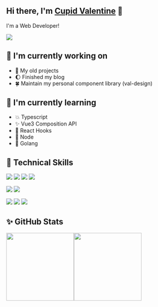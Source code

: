<!-- ### Hi there 👋 -->

<!-- <h3 align="center">

</h3> -->

<!-- <h2 align="center">
I'm a Web Developer!
</h2>  -->

## Hi there, I'm <a href="https://valzt.cn/" target="_blank" rel="noreferrer">Cupid Valentine</a> 👋

I'm a Web Developer!

![](https://visitor-badge.glitch.me/badge?page_id=valcosmos.valcosmos)

## 🔭 I'm currently working on

- 💫 My old projects
- 🌔 Finished my blog
- 🍀 Maintain my personal component library (val-design)

## 🌱 I'm currently learning

- 💥 Typescript
- ✨ Vue3 Composition API
- 🙈 React Hooks
- 🌻 Node
- 🐣 Golang


## 🌟 Technical Skills

<!-- ![](https://img.shields.io/badge/Code-HTML5-informational?style=flat&logo=HTML5&color=E34F26) -->

![](https://img.shields.io/badge/Code-HTML5-informational?style=for-the-badge&logo=HTML5&color=E34F26)
![](https://img.shields.io/badge/Code-CSS3-informational?style=for-the-badge&logo=CSS3&color=1572B6)
![](https://img.shields.io/badge/Code-JavaScript-informational?style=for-the-badge&logo=JavaScript&color=F7DF1E)
![](https://img.shields.io/badge/Code-TypeScript-informational?style=for-the-badge&logo=TypeScript&color=3178C6)

![](https://img.shields.io/badge/Code-Vue-informational?style=for-the-badge&logo=Vue.js&color=4FC08D)
![](https://img.shields.io/badge/Code-React-informational?style=for-the-badge&logo=react&color=61DAFB)

![](https://img.shields.io/badge/Code-Node-informational?style=for-the-badge&logo=Node.js&color=339933)
![](https://img.shields.io/badge/Code-Koa-informational?style=for-the-badge&logo=Koa&color=33333D)
![](https://img.shields.io/badge/Code-Django-informational?style=for-the-badge&logo=Django&color=092E20)

<!-- **valcosmos/valcosmos** is a  _special_ ✨ repository because its `README.md` (this file) appears on your GitHub profile. -->

<!-- Here are some ideas to get you started: -->

## ✨ GitHub Stats 

<!-- [![Ashutosh's github activity graph](https://activity-graph.herokuapp.com/graph?username=valcosmos&theme=dracula)](https://github.com/valcosmos) -->

<!-- <img align="left" src="https://github-readme-stats.vercel.app/api?username=valcosmos&show_icons=true&bg_color=30,7028e4,e5b2ca&title_color=fff&text_color=fff&icon_color=fff" /> -->

<!-- ![valcosmos GitHub stats](https://github-readme-stats.vercel.app/api?username=valcosmos&show_icons=true&bg_color=30,7028e4,e5b2ca&title_color=fff&text_color=fff&icon_color=fff)

[![Top Langs](https://github-readme-stats.vercel.app/api/top-langs/?username=valcosmos&layout=compact&show_icons=true&bg_color=30,7028e4,e5b2ca&title_color=fff&text_color=fff&icon_color=fff)](https://github.com/anuraghazra/github-readme-stats) -->

<img align="" height="180px" src="https://github-readme-stats.vercel.app/api?username=valcosmos&show_icons=true&bg_color=30,7028e4,e5b2ca&title_color=fff&text_color=fff&icon_color=fff" /><img align="" height="180px" src="https://github-readme-stats.vercel.app/api/top-langs/?username=valcosmos&layout=compact&show_icons=true&bg_color=30,7028e4,e5b2ca&title_color=fff&text_color=fff&icon_color=fff)](https://github.com/anuraghazra/github-readme-stats" />
